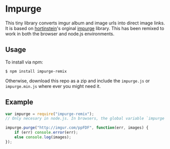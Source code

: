# Impurge

This tiny library converts imgur album and image urls into direct image links. It is based on [hortinstein](https://github.com/hortinstein)'s orginal [impurge](https://github.com/hortinstein/impurge) library. This has been remixed to work in both the browser and node.js environments.

## Usage

To install via npm:

	$ npm install impurge-remix

Otherwise, download this repo as a zip and include the `impurge.js` or `impurge.min.js` where ever you might need it.

## Example

```js
var impurge = require("impurge-remix");
// Only necesary in node.js. In browsers, the global variable `impurge` is already available.

impurge.purge("http://imgur.com/ppFDF", function(err, images) {
	if (err) console.error(err);
	else console.log(images);
});
```